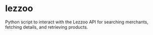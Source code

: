 # lezzoo
Python script to interact with the Lezzoo API for searching merchants, fetching details, and retrieving products.
